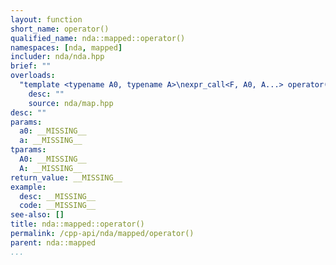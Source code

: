 ```yaml
---
layout: function
short_name: operator()
qualified_name: nda::mapped::operator()
namespaces: [nda, mapped]
includer: nda/nda.hpp
brief: ""
overloads:
  "template <typename A0, typename A>\nexpr_call<F, A0, A...> operator()(A0 && a0, A &&... a)  const":
    desc: ""
    source: nda/map.hpp
desc: ""
params:
  a0: __MISSING__
  a: __MISSING__
tparams:
  A0: __MISSING__
  A: __MISSING__
return_value: __MISSING__
example:
  desc: __MISSING__
  code: __MISSING__
see-also: []
title: nda::mapped::operator()
permalink: /cpp-api/nda/mapped/operator()
parent: nda::mapped
...
```



